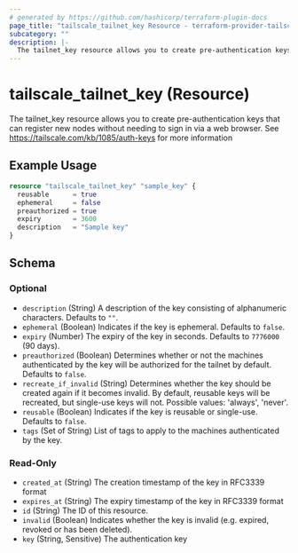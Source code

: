 ```yaml
---
# generated by https://github.com/hashicorp/terraform-plugin-docs
page_title: "tailscale_tailnet_key Resource - terraform-provider-tailscale"
subcategory: ""
description: |-
  The tailnet_key resource allows you to create pre-authentication keys that can register new nodes without needing to sign in via a web browser. See https://tailscale.com/kb/1085/auth-keys for more information
---
```


# tailscale_tailnet_key (Resource)

The tailnet_key resource allows you to create pre-authentication keys that can register new nodes without needing to sign in via a web browser. See https://tailscale.com/kb/1085/auth-keys for more information

## Example Usage

```terraform
resource "tailscale_tailnet_key" "sample_key" {
  reusable      = true
  ephemeral     = false
  preauthorized = true
  expiry        = 3600
  description   = "Sample key"
}
```

<!-- schema generated by tfplugindocs -->
## Schema

### Optional

- `description` (String) A description of the key consisting of alphanumeric characters. Defaults to `""`.
- `ephemeral` (Boolean) Indicates if the key is ephemeral. Defaults to `false`.
- `expiry` (Number) The expiry of the key in seconds. Defaults to `7776000` (90 days).
- `preauthorized` (Boolean) Determines whether or not the machines authenticated by the key will be authorized for the tailnet by default. Defaults to `false`.
- `recreate_if_invalid` (String) Determines whether the key should be created again if it becomes invalid. By default, reusable keys will be recreated, but single-use keys will not. Possible values: 'always', 'never'.
- `reusable` (Boolean) Indicates if the key is reusable or single-use. Defaults to `false`.
- `tags` (Set of String) List of tags to apply to the machines authenticated by the key.

### Read-Only

- `created_at` (String) The creation timestamp of the key in RFC3339 format
- `expires_at` (String) The expiry timestamp of the key in RFC3339 format
- `id` (String) The ID of this resource.
- `invalid` (Boolean) Indicates whether the key is invalid (e.g. expired, revoked or has been deleted).
- `key` (String, Sensitive) The authentication key

